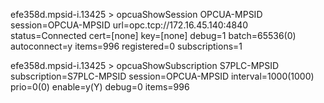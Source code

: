 
efe358d.mpsid-i.13425 > opcuaShowSession OPCUA-MPSID
session=OPCUA-MPSID url=opc.tcp://172.16.45.140:4840 status=Connected cert=[none] key=[none] debug=1 batch=65536(0) autoconnect=y items=996 registered=0 subscriptions=1


efe358d.mpsid-i.13425 > opcuaShowSubscription S7PLC-MPSID
subscription=S7PLC-MPSID session=OPCUA-MPSID interval=1000(1000) prio=0(0) enable=y(Y) debug=0 items=996


